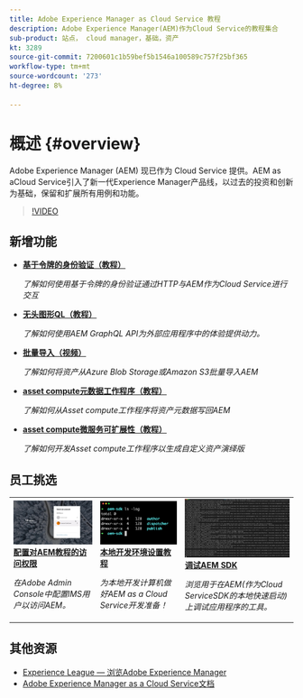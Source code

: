 ```yaml
---
title: Adobe Experience Manager as Cloud Service 教程
description: Adobe Experience Manager(AEM)作为Cloud Service的教程集合
sub-product: 站点， cloud manager，基础，资产
kt: 3289
source-git-commit: 7200601c1b59bef5b1546a100589c757f25bf365
workflow-type: tm+mt
source-wordcount: '273'
ht-degree: 8%

---
```



# 概述 {#overview}

Adobe Experience Manager (AEM) 现已作为 Cloud Service 提供。AEM as aCloud Service引入了新一代Experience Manager产品线，以过去的投资和创新为基础，保留和扩展所有用例和功能。

>[!VIDEO](https://video.tv.adobe.com/v/31085/?quality=12&learn=on)

## 新增功能

* **[基于令牌的身份验证（教程）](https://experienceleague.adobe.com/docs/experience-manager-learn/getting-started-with-aem-headless/authentication/overview.html)**

   *了解如何使用基于令牌的身份验证通过HTTP与AEM作为Cloud Service进行交互*

* **[无头图形QL（教程）](https://experienceleague.adobe.com/docs/experience-manager-learn/getting-started-with-aem-headless/graphql/overview.html)**

   *了解如何使用AEM GraphQL API为外部应用程序中的体验提供动力。*

* **[批量导入（视频）](./migration/bulk-import.md)**

   *了解如何将资产从Azure Blob Storage或Amazon S3批量导入AEM*

* **[asset compute元数据工作程序（教程）](./asset-compute/advanced/metadata.md)**

   *了解如何从Asset compute工作程序将资产元数据写回AEM*

* **[asset compute微服务可扩展性（教程）](./asset-compute/overview.md)**

   *了解如何开发Asset compute工作程序以生成自定义资产演绎版*

## 员工挑选

<table>
   <td>
      <a href="./accessing/overview.md">
      <img alt="将对AEM的访问配置为Cloud Service" src="./assets/overview/staff-pick__accessing.png"/>
      </a>
      <div>
         <a href="./accessing/overview.md">
         <strong>配置对AEM教程的访问权限</strong>
         </a>
      </div>
      <p>
         <em>在Adobe Admin Console中配置IMS用户以访问AEM。</em>
      <p>
   </td>   
   <td>
      <a href="./local-development-environment/overview.md">
      <img alt="本地开发环境设置教程" src="./assets/overview/staff-pick__local-development-environment-set-up.png"/>
      </a>
      <div>
         <a href="./local-development-environment/overview.md">
         <strong>本地开发环境设置教程</strong>
         </a>
      </div>
      <p>
         <em>为本地开发计算机做好AEM as a Cloud Service开发准备！</em>
      <p>
   </td>   
   <td>
      <a href="./debugging/aem-sdk-local-quickstart/overview.md">
      <img alt="调试AEM SDK的本地快速启动" src="./assets/overview/staff-pick__debugging.png"/>
      </a>
      <div>
         <a href="./debugging/aem-sdk-local-quickstart/overview.md">
         <strong>调试AEM SDK</strong>
         </a>
      </div>
      <p>
         <em>浏览用于在AEM(作为Cloud ServiceSDK的本地快速启动)上调试应用程序的工具。</em>
      <p>
   </td>
</table>

## 其他资源

* [Experience League — 浏览Adobe Experience Manager](https://experienceleague.adobe.com/#recommended/solutions/experience-manager)
* [Adobe Experience Manager as a Cloud Service文档](https://experienceleague.adobe.com/docs/experience-manager-cloud-service/landing/home.html)
